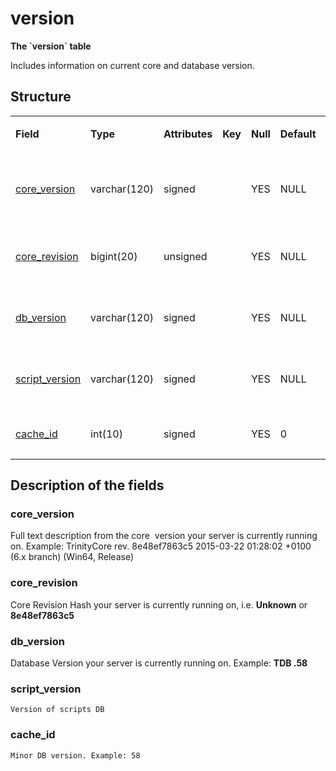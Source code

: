 # version


**The \`version\` table**

Includes information on current core and database version.

## Structure

<table>
<colgroup>
<col width="12%" />
<col width="12%" />
<col width="12%" />
<col width="12%" />
<col width="12%" />
<col width="12%" />
<col width="12%" />
<col width="12%" />
</colgroup>
<tbody>
<tr class="odd">
<td><p><strong>Field</strong></p></td>
<td><p><strong>Type</strong></p></td>
<td><p><strong>Attributes</strong></p></td>
<td><p><strong>Key</strong></p></td>
<td><p><strong>Null</strong></p></td>
<td><p><strong>Default</strong></p></td>
<td><p><strong>Extra</strong></p></td>
<td><p><strong>Comment</strong></p></td>
</tr>
<tr class="even">
<td><p><a href="#core_version">core_version</a></p></td>
<td><p>varchar(120)</p></td>
<td><p>signed</p></td>
<td><p> </p></td>
<td><p>YES</p></td>
<td><p>NULL</p></td>
<td><p> </p></td>
<td><p>Core revision dumped at startup</p></td>
</tr>
<tr class="odd">
<td><p><a href="#core_revision">core_revision</a></p></td>
<td><p>bigint(20)</p></td>
<td><p>unsigned</p></td>
<td><p> </p></td>
<td><p>YES</p></td>
<td><p>NULL</p></td>
<td><p> </p></td>
<td><p>Core revision hash</p></td>
</tr>
<tr class="even">
<td><p><a href="#db_version">db_version</a></p></td>
<td><p>varchar(120)</p></td>
<td><p>signed</p></td>
<td><p> </p></td>
<td><p>YES</p></td>
<td><p>NULL</p></td>
<td><p> </p></td>
<td><p>Version of world DB</p></td>
</tr>
<tr class="odd">
<td><p><a href="#script_version">script_version</a></p></td>
<td><p>varchar(120)</p></td>
<td><p>signed</p></td>
<td><p> </p></td>
<td><p>YES</p></td>
<td><p>NULL</p></td>
<td><p> </p></td>
<td><p>Version of scripts DB</p></td>
</tr>
<tr class="even">
<td><p><a href="#cache_id">cache_id</a></p></td>
<td><p>int(10)</p></td>
<td><p>signed</p></td>
<td><p> </p></td>
<td><p>YES</p></td>
<td><p>0</p></td>
<td><p> </p></td>
<td><p>Minor DB version</p></td>
</tr>
</tbody>
</table>

## Description of the fields

### core\_version

Full text description from the core  version your server is currently running on.
Example: TrinityCore rev. 8e48ef7863c5 2015-03-22 01:28:02 +0100 (6.x branch) (Win64, Release)

### core\_revision

Core Revision Hash your server is currently running on, i.e. **Unknown** or **8e48ef7863c5**

### db\_version

Database Version your server is currently running on. Example: **TDB .58**

### script\_version

`Version of scripts DB`

### cache\_id

`Minor DB version. Example: 58`
